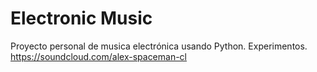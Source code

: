 # Electronic Music
 Proyecto personal de musica electrónica usando Python. Experimentos. https://soundcloud.com/alex-spaceman-cl

